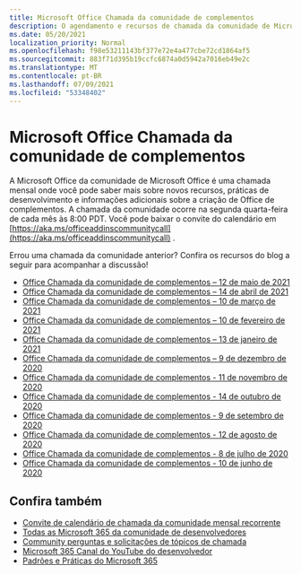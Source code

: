 ```yaml
---
title: Microsoft Office Chamada da comunidade de complementos
description: O agendamento e recursos de chamada da comunidade de Microsoft Office de complementos mensais
ms.date: 05/20/2021
localization_priority: Normal
ms.openlocfilehash: f98e53211143bf377e72e4a477cbe72cd1864af5
ms.sourcegitcommit: 883f71d395b19ccfc6874a0d5942a7016eb49e2c
ms.translationtype: MT
ms.contentlocale: pt-BR
ms.lasthandoff: 07/09/2021
ms.locfileid: "53348402"
---
```

# <a name="microsoft-office-add-ins-community-call"></a>Microsoft Office Chamada da comunidade de complementos

A Microsoft Office da comunidade de Microsoft Office é uma chamada mensal onde você pode saber mais sobre novos recursos, práticas de desenvolvimento e informações adicionais sobre a criação de Office de complementos. A chamada da comunidade ocorre na segunda quarta-feira de cada mês às 8:00 PDT. Você pode baixar o convite do calendário em [https://aka.ms/officeaddinscommunitycall](https://aka.ms/officeaddinscommunitycall) .

Errou uma chamada da comunidade anterior? Confira os recursos do blog a seguir para acompanhar a discussão!
- [Office Chamada da comunidade de complementos – 12 de maio de 2021](https://techcommunity.microsoft.com/t5/microsoft-365-pnp-blog/office-add-ins-community-call-may-2021/ba-p/2369804)
- [Office Chamada da comunidade de complementos – 14 de abril de 2021](https://techcommunity.microsoft.com/t5/microsoft-365-pnp-blog/office-add-ins-community-call-april-14-2021/ba-p/2318886)
- [Office Chamada da comunidade de complementos – 10 de março de 2021](https://techcommunity.microsoft.com/t5/microsoft-365-pnp-blog/office-add-ins-community-call-march-10-2021/ba-p/2205369)
- [Office Chamada da comunidade de complementos – 10 de fevereiro de 2021](https://developer.microsoft.com/office/blogs/office-add-ins-community-call-february-10-2021/)
- [Office Chamada da comunidade de complementos – 13 de janeiro de 2021](https://developer.microsoft.com/office/blogs/office-add-ins-community-call-january-13-2021%e2%80%af/)
- [Office Chamada da comunidade de complementos – 9 de dezembro de 2020](https://developer.microsoft.com/microsoft-365/blogs/office-add-ins-community-call-december-9-2020/)
- [Office Chamada da comunidade de complementos - 11 de novembro de 2020](https://developer.microsoft.com/office/blogs/office-add-ins-community-call-november-11-2020/)
- [Office Chamada da comunidade de complementos - 14 de outubro de 2020](https://developer.microsoft.com/office/blogs/office-add-ins-community-call-october-14-2020%E2%80%AF/)
- [Office Chamada da comunidade de complementos - 9 de setembro de 2020](https://developer.microsoft.com/office/blogs/office-add-ins-community-call-september-9-2020/)
- [Office Chamada da comunidade de complementos - 12 de agosto de 2020](https://developer.microsoft.com/office/blogs/office-add-ins-community-call-august-12-2020%E2%80%AF/)
- [Office Chamada da comunidade de complementos - 8 de julho de 2020](https://developer.microsoft.com/office/blogs/office-add-ins-community-call-july-8-2020/)
- [Office Chamada da comunidade de complementos - 10 de junho de 2020](https://developer.microsoft.com/office/blogs/office-add-ins-community-call-june-10-2020/)

## <a name="see-also"></a>Confira também

- [Convite de calendário de chamada da comunidade mensal recorrente](https://aka.ms/officeaddinscommunitycall)
- [Todas as Microsoft 365 da comunidade de desenvolvedores](https://aka.ms/M365DevCalls)
- [Community perguntas e solicitações de tópicos de chamada](https://aka.ms/officeaddinsform)
- [Microsoft 365 Canal do YouTube do desenvolvedor](https://aka.ms/OfficeDevYouTube)
- [Padrões e Práticas do Microsoft 365](https://aka.ms/M365PnP)
